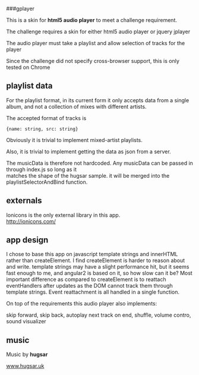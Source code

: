 ###gplayer

This is a skin for **html5 audio player** to meet a challenge requirement.  

The challenge requires a skin for either html5 audio player or jquery jplayer  

The audio player must take a playlist and allow selection of tracks for the player

Since the challenge did not specify cross-browser support, this is only tested on Chrome


## playlist data
For the playlist format, in its current form it only accepts data from a single album, and not a 
collection of mixes with different artists. 

The accepted format of tracks is 

`{name: string, src: string}`

Obviously it is trivial to implement mixed-artist playlists.

Also, it is trivial to implement getting the data as json from a server. 

The musicData is therefore not hardcoded. Any musicData can be passed in through index.js so long as it   
matches the shape of the hugsar sample. it will be merged into the playlistSelectorAndBind function.


## externals
Ionicons is the only external library in this app.  
http://ionicons.com/

## app design

I chose to base this app on javascript template strings and innerHTML rather than createElement.
I find createElement is harder to reason about and write.
template strings may have a slight performance hit, but it seems fast enough to me, and angular2 is based on it, so how slow can it be?
Most important difference as compared to createElement is to reattach eventHandlers
after updates as the DOM cannot track them through template strings. Event reattachment is all handled in a single function.

On top of the requirements this audio player also implements:

  skip forward, 
  skip back, 
  autoplay next track on end, 
  shuffle, 
  volume contro,
  sound visualizer

## music

Music by **hugsar**

www.hugsar.uk

